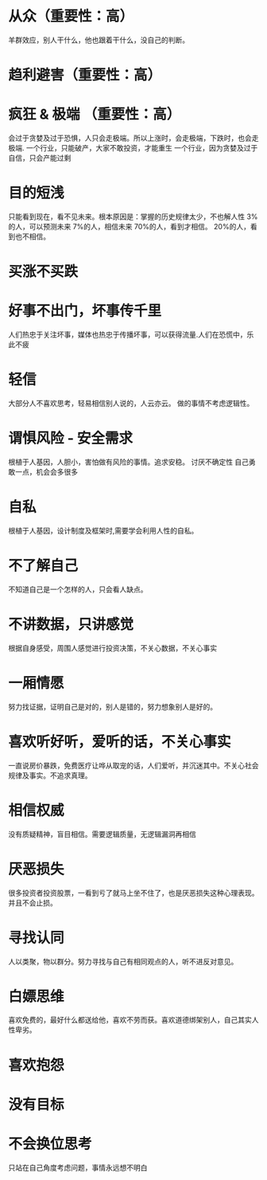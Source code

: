 
# 从众（重要性：高）
羊群效应，别人干什么，他也跟着干什么，没自己的判断。

# 趋利避害（重要性：高）

# 疯狂 & 极端 （重要性：高）
会过于贪婪及过于恐惧，人只会走极端。所以上涨时，会走极端，下跌时，也会走极端.
一个行业，只能破产，大家不敢投资，才能重生
一个行业，因为贪婪及过于自信，只会产能过剩

# 目的短浅
只能看到现在，看不见未来。根本原因是：掌握的历史规律太少，不也解人性
3%的人，可以预测未来
7%的人，相信未来
70%的人，看到才相信。
20%的人，看到也不相信。

# 买涨不买跌

# 好事不出门，坏事传千里
人们热忠于关注坏事，媒体也热忠于传播坏事，可以获得流量.人们在恐慌中，乐此不疲

# 轻信
大部分人不喜欢思考，轻易相信别人说的，人云亦云。
做的事情不考虑逻辑性。

# 谓惧风险 - 安全需求
根植于人基因，人胆小，害怕做有风险的事情。追求安稳。
讨厌不确定性
自己勇敢一点，机会会多很多

# 自私
根植于人基因，设计制度及框架时,需要学会利用人性的自私。

# 不了解自己
不知道自己是一个怎样的人，只会看人缺点。

# 不讲数据，只讲感觉
根据自身感受，周围人感觉进行投资决策，不关心数据，不关心事实

# 一厢情愿
努力找证据，证明自己是对的，别人是错的，努力想象别人是好的。

# 喜欢听好听，爱听的话，不关心事实
一直说房价暴跌，免费医疗让哗从取宠的话，人们爱听，并沉迷其中。不关心社会规律及事实。不追求真理。

# 相信权威
没有质疑精神，盲目相信。需要逻辑质量，无逻辑漏洞再相信

# 厌恶损失
很多投资者投资股票，一看到亏了就马上坐不住了，也是厌恶损失这种心理表现。
并且不会止损。

# 寻找认同
人以类聚，物以群分。努力寻找与自己有相同观点的人，听不进反对意见。

# 白嫖思维
喜欢免费的，最好什么都送给他，喜欢不劳而获。喜欢道德绑架别人，自己其实人性卑劣。

# 喜欢抱怨

# 没有目标

# 不会换位思考
只站在自己角度考虑问题，事情永远想不明白

